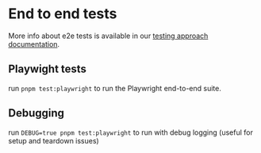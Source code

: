 # End to end tests

More info about e2e tests is available in our [testing approach documentation](https://github.com/theopensystemslab/planx-new/blob/main/doc/architecture/decisions/0003-testing-approach.md).

## Playwight tests

run `pnpm test:playwright` to run the Playwright end-to-end suite.

## Debugging

run `DEBUG=true pnpm test:playwright` to run with debug logging (useful for setup and teardown issues)
